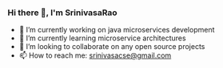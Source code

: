### Hi there 👋, I'm SrinivasaRao

- 🔭 I’m currently working on java microservices development
- 🌱 I’m currently learning microservice architectures
- 👯 I’m looking to collaborate on any open source projects
- 📫 How to reach me: srinivasacse@gmail.com

